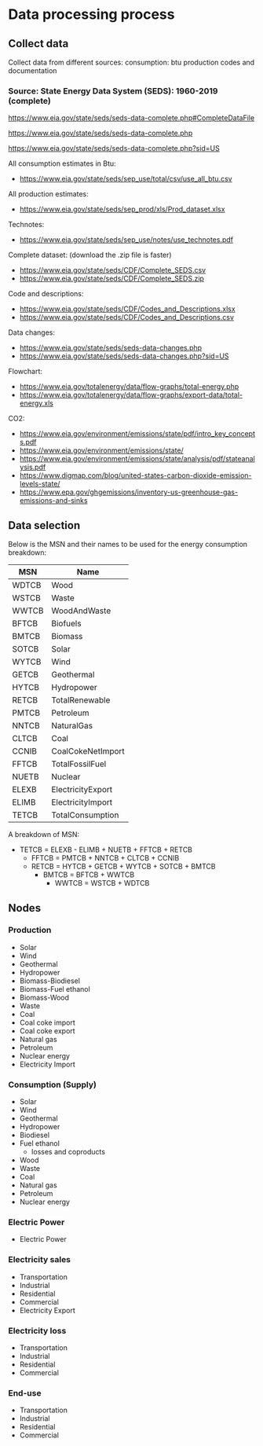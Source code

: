 # Data processing process
## Collect data
Collect data from different sources: 
consumption: btu
production
codes and documentation

### Source: State Energy Data System (SEDS): 1960-2019 (complete)

https://www.eia.gov/state/seds/seds-data-complete.php#CompleteDataFile

https://www.eia.gov/state/seds/seds-data-complete.php

https://www.eia.gov/state/seds/seds-data-complete.php?sid=US

All consumption estimates in Btu: 
- https://www.eia.gov/state/seds/sep_use/total/csv/use_all_btu.csv

All production estimates:
- https://www.eia.gov/state/seds/sep_prod/xls/Prod_dataset.xlsx

Technotes:
- https://www.eia.gov/state/seds/sep_use/notes/use_technotes.pdf

Complete dataset: (download the .zip file is faster)
- https://www.eia.gov/state/seds/CDF/Complete_SEDS.csv
- https://www.eia.gov/state/seds/CDF/Complete_SEDS.zip

Code and descriptions:
- https://www.eia.gov/state/seds/CDF/Codes_and_Descriptions.xlsx
- https://www.eia.gov/state/seds/CDF/Codes_and_Descriptions.csv


Data changes:
- https://www.eia.gov/state/seds/seds-data-changes.php
- https://www.eia.gov/state/seds/seds-data-changes.php?sid=US

Flowchart:
- https://www.eia.gov/totalenergy/data/flow-graphs/total-energy.php
- https://www.eia.gov/totalenergy/data/flow-graphs/export-data/total-energy.xls

CO2:
- https://www.eia.gov/environment/emissions/state/pdf/intro_key_concepts.pdf
- https://www.eia.gov/environment/emissions/state/
- https://www.eia.gov/environment/emissions/state/analysis/pdf/stateanalysis.pdf
- https://www.digmap.com/blog/united-states-carbon-dioxide-emission-levels-state/
- https://www.epa.gov/ghgemissions/inventory-us-greenhouse-gas-emissions-and-sinks


## Data selection

Below is the MSN and their names to be used for the energy consumption breakdown:

| MSN   | Name              |
|-------|-------------------|
| WDTCB | Wood              |
| WSTCB | Waste             |
| WWTCB | WoodAndWaste      |
| BFTCB | Biofuels          |
| BMTCB | Biomass           |
| SOTCB | Solar             |
| WYTCB | Wind              |
| GETCB | Geothermal        |
| HYTCB | Hydropower        |
| RETCB | TotalRenewable    |
| PMTCB | Petroleum         |
| NNTCB | NaturalGas        |
| CLTCB | Coal              |
| CCNIB | CoalCokeNetImport |
| FFTCB | TotalFossilFuel   |
| NUETB | Nuclear           |
| ELEXB | ElectricityExport |
| ELIMB | ElectricityImport |
| TETCB | TotalConsumption  |

A breakdown of MSN:

- TETCB = ELEXB - ELIMB + NUETB + FFTCB + RETCB
    - FFTCB = PMTCB + NNTCB + CLTCB + CCNIB
    - RETCB = HYTCB + GETCB + WYTCB + SOTCB + BMTCB
        - BMTCB = BFTCB + WWTCB
            -  WWTCB = WSTCB + WDTCB

## Nodes
### Production
- Solar
- Wind
- Geothermal
- Hydropower
- Biomass-Biodiesel
- Biomass-Fuel ethanol
- Biomass-Wood
- Waste
- Coal
- Coal coke import
- Coal coke export
- Natural gas
- Petroleum
- Nuclear energy
- Electricity Import
### Consumption (Supply)
- Solar
- Wind
- Geothermal
- Hydropower
- Biodiesel
- Fuel ethanol
    - losses and coproducts
- Wood
- Waste
- Coal
- Natural gas
- Petroleum
- Nuclear energy
### Electric Power
- Electric Power
### Electricity sales
- Transportation
- Industrial
- Residential
- Commercial
-  Electricity Export
### Electricity loss
- Transportation
- Industrial
- Residential
- Commercial
### End-use
- Transportation
- Industrial
- Residential
- Commercial
